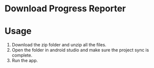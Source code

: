 # Download Progress Reporter

# Usage
1. Download the zip folder and unzip all the files.
2. Open the folder in android studio and make sure the project sync is complete.
3. Run the app.

